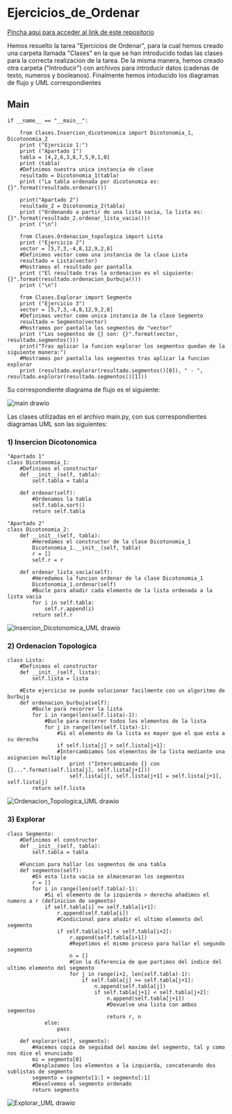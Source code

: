 # Ejercicios_de_Ordenar

[Pincha aqui para acceder al link de este repositorio](https://github.com/rnoguer22/Ejercicios_de_Ordenar.git)

Hemos resuelto la tarea "Ejercicios de Ordenar", para la cual hemos creado una carpeta llamada "Clases" en la que se han introducido todas las clases para la correcta realizacion de la tarea. De la misma manera, hemos creado otra carpeta ("Introducir") con archivos para introducir datos (cadenas de texto, numeros y booleanos). Finalmente hemos intoducido los diagramas de flujo y UML correspondientes

## Main
```Python3
if __name__ == "__main__":

    from Clases.Insercion_dicotonomica import Dicotonomia_1, Dicotonomia_2
    print ("Ejercicio 1:")
    print ("Apartado 1")
    tabla = [4,2,6,3,8,7,5,9,1,0]
    print (tabla)
    #Definimos nuestra unica instancia de clase
    resultado = Dicotonomia_1(tabla)
    print ("La tabla ordenada por dicotonomia es: {}".format(resultado.ordenar()))

    print("Apartado 2")
    resultado_2 = Dicotonomia_2(tabla)
    print ("Ordenando a partir de una lista vacia, la lista es: {}".format(resultado_2.ordenar_lista_vacia()))
    print ("\n")

    from Clases.Ordenacion_topologica import Lista
    print ("Ejercicio 2")
    vector = [5,7,3,-4,8,12,9,2,8]
    #Definimos vector como una instancia de la clase Lista
    resultado = Lista(vector)
    #Mostramos el resultado por pantalla
    print ("El resultado tras la ordenacion es el siguiente: {}".format(resultado.ordenacion_burbuja()))
    print ("\n")

    from Clases.Explorar import Segmento
    print ("Ejercicio 3")
    vector = [5,7,3,-4,8,12,9,2,8]
    #Definimos vector como unica instancia de la clase Segmento
    resultado = Segmento(vector)
    #Mostramos por pantalla los segmentos de "vector"
    print ("Los segmentos de {} son: {}".format(vector, resultado.segmentos()))
    print("Tras aplicar la funcion explorar los segmentos quedan de la siguiente manera:")
    #Mostramos por pantalla los segmentos tras aplicar la funcion explorar
    print (resultado.explorar(resultado.segmentos()[0]), " - ", resultado.explorar(resultado.segmentos()[1]))
```

Su correspondiente diagrama de flujo es el siguiente:

![main drawio](https://user-images.githubusercontent.com/91721762/158055985-30ccf699-b95c-4a0a-98ff-d45dabdb5aaf.png)

Las clases utilizadas en el archivo main.py, con sus correspondientes diagramas UML son las siguientes:

### 1) Insercion Dicotonomica
```Python3
"Apartado 1"
class Dicotonomia_1:
    #Definimos el constructor
    def __init__(self, tabla):
        self.tabla = tabla
    
    def ordenar(self):
        #Ordenamos la tabla
        self.tabla.sort()
        return self.tabla

"Apartado 2"
class Dicotonomia_2:
    def __init__(self, tabla):
        #Heredamos el constructor de la clase Dicotonomia_1
        Dicotonomia_1.__init__(self, tabla)
        r = []
        self.r = r

    def ordenar_lista_vacia(self):
        #Heredamos la funcion ordenar de la clase Dicotonomia_1
        Dicotonomia_1.ordenar(self)
        #Bucle para añadir cada elemento de la lista ordenada a la lista vacia
        for i in self.tabla:
            self.r.append(i)
        return self.r
```
![Insercion_Dicotonomica_UML drawio](https://user-images.githubusercontent.com/91721762/158056064-fd0e6d8b-aa00-4343-b7a4-87c2271b8f08.png)

### 2) Ordenacion Topologica
```Python3
class Lista:
    #Definimos el constructor
    def __init__(self, lista):
        self.lista = lista
    
    #Este ejercicio se puede solucionar facilmente con un algoritmo de burbuja
    def ordenacion_burbuja(self):
        #Bucle para recorrer la lista
        for i in range(len(self.lista)-1):
            #Bucle para recorrer todos los elementos de la lista
            for j in range(len(self.lista)-1):
                #Si el elemento de la lista es mayor que el que esta a su derecha
                if self.lista[j] > self.lista[j+1]:
                #Intercambiamos los elementos de la lista mediante una asignacion multiple
                    print ("Intercambiando {} con {}...".format(self.lista[j], self.lista[j+1]))
                    self.lista[j], self.lista[j+1] = self.lista[j+1], self.lista[j]
        return self.lista
```
![Ordenacion_Topologica_UML drawio](https://user-images.githubusercontent.com/91721762/158056108-64e23223-e40d-4f59-a3a0-0699decd9591.png)

### 3) Explorar
```Python3
class Segmento:
    #Definimos el constructor
    def __init__(self, tabla):
        self.tabla = tabla

    #Funcion para hallar los segmentos de una tabla 
    def segmentos(self):
        #En esta lista vacia se almacenaran los segmentos
        r = []
        for i in range(len(self.tabla)-1):
            #Si el elemento de la izquierda > derecha añadimos el numero a r (definicion de segmento)
            if self.tabla[i] >= self.tabla[i+1]:
                r.append(self.tabla[i])
                #Condicional para añadir el ultimo elemento del segmento
                if self.tabla[i+1] < self.tabla[i+2]:
                    r.append(self.tabla[i+1])
                    #Repetimos el mismo proceso para hallar el segundo segmento
                    n = []
                    #Con la diferencia de que partimos del indice del ultimo elemento del segmento
                    for j in range(i+2, len(self.tabla)-1):
                        if self.tabla[j] >= self.tabla[j+1]:
                            n.append(self.tabla[j])
                            if self.tabla[j+1] < self.tabla[j+2]:
                                n.append(self.tabla[j+1])
                                #Devuelve una lista con ambos segmentos
                                return r, n
            else:
                pass

    def explorar(self, segmento):
        #Hacemos copia de seguidad del maximo del segmento, tal y como nos dice el enunciado
        mi = segmento[0]
        #Desplazamos los elementos a la izquierda, concatenando dos sublistas de segmento
        segmento = segmento[1:] + segmento[:1]
        #Devolvemos el segmento ordenado
        return segmento
```
![Explorar_UML drawio](https://user-images.githubusercontent.com/91721762/158056133-20ebdb45-64bd-4a5f-b9a6-c4d5fa0d1910.png)

